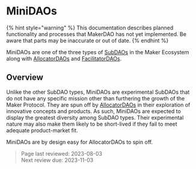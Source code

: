# MiniDAOs

{% hint style="warning" %}
This documentation describes planned functionality and processes that MakerDAO has not yet implemented. Be aware that parts may be inaccurate or out of date.
{% endhint %}

MiniDAOs are one of the three types of [SubDAOs](overview.md) in the Maker Ecosystem along with [AllocatorDAOs](allocator.md) and [FacilitatorDAOs](facilitator.md).

## Overview

Unlike the other SubDAO types, MiniDAOs are experimental SubDAOs that do not have any specific mission other than furthering the growth of the Maker Protocol. They are spun off by [AllocatorDAOs](allocator.md) in their exploration of innovative concepts and products. As such, MiniDAOs are expected to display the greatest diversity among SubDAO types. Their experimental nature may also make them likely to be short-lived if they fail to meet adequate product-market fit.

MiniDAOs are by design easy for AllocatorDAOs to spin off.

>Page last reviewed: 2023-08-03    
>Next review due: 2023-11-03    
